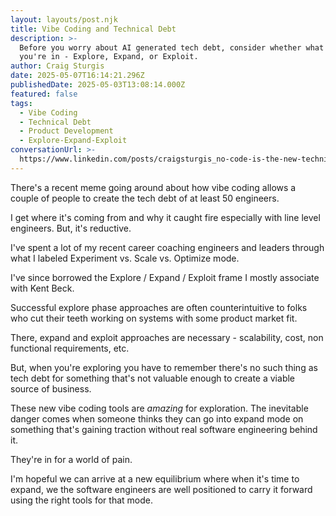 ```yaml
---
layout: layouts/post.njk
title: Vibe Coding and Technical Debt
description: >-
  Before you worry about AI generated tech debt, consider whether what mode
  you're in - Explore, Expand, or Exploit.
author: Craig Sturgis
date: 2025-05-07T16:14:21.296Z
publishedDate: 2025-05-03T13:08:14.000Z
featured: false
tags:
  - Vibe Coding
  - Technical Debt
  - Product Development
  - Explore-Expand-Exploit
conversationUrl: >-
  https://www.linkedin.com/posts/craigsturgis_no-code-is-the-new-technical-debt-activity-7324097087313215488-1m_8
---
```


There's a recent meme going around about how vibe coding allows a couple of people to create the tech debt of at least 50 engineers.

I get where it's coming from and why it caught fire especially with line level engineers. But, it's reductive.

I've spent a lot of my recent career coaching engineers and leaders through what I labeled Experiment vs. Scale vs. Optimize mode.

I've since borrowed the Explore / Expand / Exploit frame I mostly associate with Kent Beck.

Successful explore phase approaches are often counterintuitive to folks who cut their teeth working on systems with some product market fit.

There, expand and exploit approaches are necessary - scalability, cost, non functional requirements, etc.

But, when you're exploring you have to remember there's no such thing as tech debt for something that's not valuable enough to create a viable source of business.

These new vibe coding tools are _amazing_ for exploration. The inevitable danger comes when someone thinks they can go into expand mode on something that's gaining traction without real software engineering behind it.

They're in for a world of pain.

I'm hopeful we can arrive at a new equilibrium where when it's time to expand, we the software engineers are well positioned to carry it forward using the right tools for that mode.
